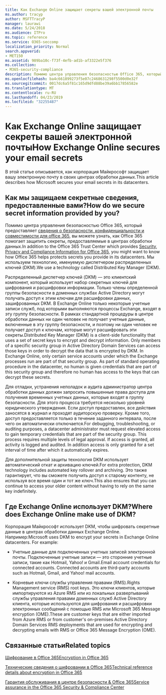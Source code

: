 ```yaml
---
title: Как Exchange Online защищает секреты вашей электронной почты
ms.author: tracyp
author: MSFTTracyP
manager: laurawi
ms.date: 5/24/2018
ms.audience: ITPro
ms.topic: reference
ms.service: O365-seccomp
localization_priority: Normal
search.appverid:
- MET150
ms.assetid: 989ba10c-f73f-4efb-ad1b-af3322e5f376
ms.collection:
- M365-security-compliance
description: Помимо центра управления безопасностью Office 365, который предоставляет сведения о безопасности, конфиденциальности и совместимости для Office 365, вы можете узнать, как Office 365 помогает защитить секреты, предоставляемые в центрах обработки данных. Мы используем технологию, именуемую диспетчером распределенных ключей (DKM).
ms.openlocfilehash: ba4c661899273f5e07c2468631298f5500d0e32f
ms.sourcegitcommit: 0017dc6a5f81c165d9dfd88be39a6bb17856582e
ms.translationtype: MT
ms.contentlocale: ru-RU
ms.lasthandoff: 04/23/2019
ms.locfileid: "32255487"
---
```

# <a name="how-exchange-online-secures-your-email-secrets"></a><span data-ttu-id="88b61-104">Как Exchange Online защищает секреты вашей электронной почты</span><span class="sxs-lookup"><span data-stu-id="88b61-104">How Exchange Online secures your email secrets</span></span>

<span data-ttu-id="88b61-105">В этой статье описывается, как корпорация Майкрософт защищает вашу электронную почту в своих центрах обработки данных.</span><span class="sxs-lookup"><span data-stu-id="88b61-105">This article describes how Microsoft secures your email secrets in its datacenters.</span></span>
  
## <a name="how-do-we-secure-secret-information-provided-by-you"></a><span data-ttu-id="88b61-106">Как мы защищаем секретные сведения, предоставленные вами?</span><span class="sxs-lookup"><span data-stu-id="88b61-106">How do we secure secret information provided by you?</span></span>

<span data-ttu-id="88b61-107">Помимо центра управления безопасностью Office 365, который предоставляет [сведения о безопасности, конфиденциальности и совместимости для office 365](https://go.microsoft.com/fwlink/?linkid=874644), вы можете узнать, как Office 365 помогает защитить секреты, предоставляемые в центрах обработки данных.</span><span class="sxs-lookup"><span data-stu-id="88b61-107">In addition to the Office 365 Trust Center which provides [Security, Privacy and Compliance Information for Office 365](https://go.microsoft.com/fwlink/?linkid=874644), you might want to know how Office 365 helps protects secrets you provide in its datacenters.</span></span> <span data-ttu-id="88b61-108">Мы используем технологию, именуемую диспетчером распределенных ключей (DKM).</span><span class="sxs-lookup"><span data-stu-id="88b61-108">We use a technology called Distributed Key Manager (DKM).</span></span>
  
<span data-ttu-id="88b61-p103">Распределенный диспетчер ключей (DKM) — это клиентский компонент, который использует набор секретных ключей для шифрования и расшифровки информации. Только члены определенной группы безопасности в доменных службах Active Directory могут получать доступ к этим ключам для расшифровки данных, зашифрованных DKM. В Exchange Online только некоторые учетные записи служб, под которыми выполняются процессы Exchange, входят в эту группу безопасности. В рамках стандартной процедуры в центре обработки данных ни один человек не получает учетные данные, включенные в эту группу безопасности, и поэтому ни один человек не получает доступ к ключам, которые могут расшифровать эти секреты.</span><span class="sxs-lookup"><span data-stu-id="88b61-p103">Distributed Key Manager (DKM) is a client-side functionality that uses a set of secret keys to encrypt and decrypt information. Only members of a specific security group in Active Directory Domain Services can access those keys in order to decrypt the data that is encrypted by DKM. In Exchange Online, only certain service accounts under which the Exchange processes run are part of that security group. As part of standard operating procedure in the datacenter, no human is given credentials that are part of this security group and therefore no human has access to the keys that can decrypt these secrets.</span></span>
  
<span data-ttu-id="88b61-p104">Для отладки, устранения неполадок и аудита администратор центра обработки данных должен запросить повышенные права доступа для получения временных учетных данных, которые входят в группу безопасности. Для этого процесса требуется несколько уровней юридического утверждения. Если доступ предоставлен, все действия заносятся в журнал и проходят аудиторскую проверку. Кроме того, доступ предоставляется только в течение заданного интервала, после чего он автоматически отключается.</span><span class="sxs-lookup"><span data-stu-id="88b61-p104">For debugging, troubleshooting, or auditing purposes, a datacenter administrator must request elevated access to gain temporary credentials that are part of the security group. This process requires multiple levels of legal approval. If access is granted, all activity is logged and audited. In addition access is only granted for a set interval of time after which it automatically expires.</span></span>
  
<span data-ttu-id="88b61-117">Для дополнительной защиты технология DKM использует автоматический откат и архивацию ключей.</span><span class="sxs-lookup"><span data-stu-id="88b61-117">For extra protection, DKM technology includes automated key rollover and archiving.</span></span> <span data-ttu-id="88b61-118">Это также гарантирует, что вы сможете получить доступ к старому контенту, не используя все время один и тот же ключ.</span><span class="sxs-lookup"><span data-stu-id="88b61-118">This also ensures that you can continue to access your older content without having to rely on the same key indefinitely.</span></span>
  
## <a name="where-does-exchange-online-make-use-of-dkm"></a><span data-ttu-id="88b61-119">Где Exchange Online использует DKM?</span><span class="sxs-lookup"><span data-stu-id="88b61-119">Where does Exchange Online make use of DKM?</span></span>

<span data-ttu-id="88b61-p106">Корпорация Майкрософт использует DKM, чтобы шифровать секретные данные в центрах обработки данных Exchange Online. Например:</span><span class="sxs-lookup"><span data-stu-id="88b61-p106">Microsoft uses DKM to encrypt your secrets in Exchange Online datacenters. For example:</span></span>
  
- <span data-ttu-id="88b61-p107">Учетные данные для подключенных учетных записей электронной почты. Подключенные учетные записи — это сторонние учетные записи, такие как Hotmail, Yahoo! и Gmail.</span><span class="sxs-lookup"><span data-stu-id="88b61-p107">Email account credentials for connected accounts. Connected accounts are third-party accounts such as Hotmail, Gmail, and Yahoo! mail accounts.</span></span>
    
- <span data-ttu-id="88b61-125">Корневые ключи службы управления правами (RMS).</span><span class="sxs-lookup"><span data-stu-id="88b61-125">Rights Management service (RMS) root keys.</span></span> <span data-ttu-id="88b61-126">Это ключи клиентов, которые импортируются из Azure RMS или из локальных развертываний службы управления правами доменных служб Active Directory клиента, которые используются для шифрования и расшифровки электронных сообщений с помощью RMS или Microsoft 365 Message encryption (OME).</span><span class="sxs-lookup"><span data-stu-id="88b61-126">These are customer keys that are either imported from Azure RMS or from customer's on-premises Active Directory Domain Services RMS deployments that are used for encrypting and decrypting emails with RMS or Office 365 Message Encryption (OME).</span></span>
    
## <a name="related-topics"></a><span data-ttu-id="88b61-127">Связанные статьи</span><span class="sxs-lookup"><span data-stu-id="88b61-127">Related topics</span></span>

[<span data-ttu-id="88b61-128">Шифрование в Office 365</span><span class="sxs-lookup"><span data-stu-id="88b61-128">Encryption in Office 365</span></span>](encryption.md)
  
[<span data-ttu-id="88b61-129">Технические сведения о шифровании в Office 365</span><span class="sxs-lookup"><span data-stu-id="88b61-129">Technical reference details about encryption in Office 365</span></span>](technical-reference-details-about-encryption.md)
  
[<span data-ttu-id="88b61-130">Гарантия обслуживания в центре безопасности &amp; Office 365</span><span class="sxs-lookup"><span data-stu-id="88b61-130">Service assurance in the Office 365 Security &amp; Compliance Center</span></span>](https://go.microsoft.com/fwlink/?linkid=874645)
  

